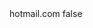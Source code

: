 <?xml version="1.0" encoding="UTF-8"?>
<CustomMetadata xmlns="http://soap.sforce.com/2006/04/metadata">
    <label>hotmail.com</label>
    <protected>false</protected>
</CustomMetadata>
